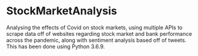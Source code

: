 # StockMarketAnalysis
Analysing the effects of Covid on stock markets, using multiple APIs to scrape data off of websites regarding stock market and bank performance across the pandemic, along with sentiment analysis based off of tweets.
This has been done using Python 3.6.9.
